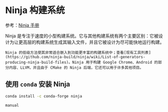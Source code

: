 # Ninja 构建系统

参考：[Ninja 手册](https://ninja-build.org/manual.html)

Ninja 是专注于速度的小型构建系统。它与其他构建系统有两个主要区别：它被设计为让更高层的构建系统生成其输入文件，并且它被设计为尽可能快地运行构建。

```{admonition} 是否应使用 Ninja？
Ninja 的低级方法使其非常适合嵌入到功能更丰富的构建系统中；查看[现有工具列表](https://github.com/ninja-build/ninja/wiki/List-of-generators-producing-ninja-build-files)。Ninja 用于构建 Google Chrome、Android 的部分内容、LLVM，并且由于 CMake 的 Ninja 后端，它还可以用于许多其他项目。
```

## 使用 `conda` 安装 Ninja

```bash
conda install -c conda-forge ninja
```

```{toctree}
manual
```
